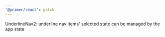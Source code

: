 ```yaml
---
'@primer/react': patch
---
```


UnderlineNav2: underline nav items' selected state can be managed by the app state

<!-- Changed components: UnderlineNav -->
